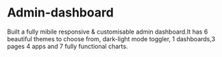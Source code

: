 # Admin-dashboard
Built a fully mibile responsive &amp; customisable admin dashboard.It has 6 beautiful themes to choose from, dark-light mode toggler, 1 dashboards,3 pages 4 apps and 7 fully functional charts.
